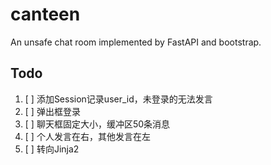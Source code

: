 # canteen
An unsafe chat room implemented by FastAPI and bootstrap.

## Todo
1. [ ] 添加Session记录user_id，未登录的无法发言
2. [ ] 弹出框登录
3. [ ] 聊天框固定大小，缓冲区50条消息
4. [ ] 个人发言在右，其他发言在左
5. [ ] 转向Jinja2
